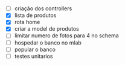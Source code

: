 # 

- [ ] criação dos controllers
- [X] lista de produtos
- [X] rota home
- [X] criar a model de produtos
- [ ] limitar numero de fotos para 4 no schema
- [ ] hospedar o banco no mlab
- [ ] popular o banco
- [ ] testes unitarios